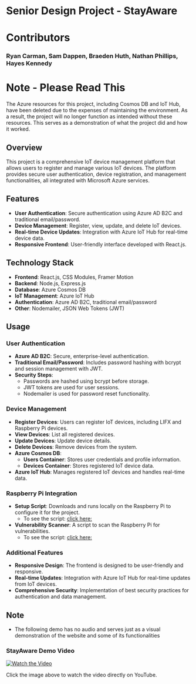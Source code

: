 # Senior Design Project - StayAware

# Contributors

### Ryan Carman, Sam Dappen, Braeden Huth, Nathan Phillips, Hayes Kennedy

# Note - Please Read This 
The Azure resources for this project, including Cosmos DB and IoT Hub, have been deleted due to the expenses of maintaining the environment. As a result, the project will no longer function as intended without these resources. This serves as a demonstration of what the project did and how it worked.

## Overview
This project is a comprehensive IoT device management platform that allows users to register and manage various IoT devices. The platform provides secure user authentication, device registration, and management functionalities, all integrated with Microsoft Azure services.

## Features
- **User Authentication**: Secure authentication using Azure AD B2C and traditional email/password.
- **Device Management**: Register, view, update, and delete IoT devices.
- **Real-time Device Updates**: Integration with Azure IoT Hub for real-time device data.
- **Responsive Frontend**: User-friendly interface developed with React.js.

## Technology Stack
- **Frontend**: React.js, CSS Modules, Framer Motion
- **Backend**: Node.js, Express.js
- **Database**: Azure Cosmos DB
- **IoT Management**: Azure IoT Hub
- **Authentication**: Azure AD B2C, traditional email/password
- **Other**: Nodemailer, JSON Web Tokens (JWT)

## Usage

### User Authentication
- **Azure AD B2C**: Secure, enterprise-level authentication.
- **Traditional Email/Password**: Includes password hashing with bcrypt and session management with JWT.
- **Security Steps**:
  - Passwords are hashed using bcrypt before storage.
  - JWT tokens are used for user sessions.
  - Nodemailer is used for password reset functionality.

### Device Management
- **Register Devices**: Users can register IoT devices, including LIFX and Raspberry Pi devices.
- **View Devices**: List all registered devices.
- **Update Devices**: Update device details.
- **Delete Devices**: Remove devices from the system.
- **Azure Cosmos DB**:
  - **Users Container**: Stores user credentials and profile information.
  - **Devices Container**: Stores registered IoT device data.
- **Azure IoT Hub**: Manages registered IoT devices and handles real-time data.

### Raspberry Pi Integration
- **Setup Script**: Downloads and runs locally on the Raspberry Pi to configure it for the project.
    - To see the script: [click here:](public/downloads/setupStayAware.sh)
- **Vulnerability Scanner**: A script to scan the Raspberry Pi for vulnerabilities.
    - To see the script: [click here:](public/downloads/iotDeviceManager.js)

### Additional Features
- **Responsive Design**: The frontend is designed to be user-friendly and responsive.
- **Real-time Updates**: Integration with Azure IoT Hub for real-time updates from IoT devices.
- **Comprehensive Security**: Implementation of best security practices for authentication and data management.

## Note  
- The following demo has no audio and serves just as a visual demonstration of the website and some of its functionalities

### StayAware Demo Video

[![Watch the Video](https://img.youtube.com/vi/QMRvsm96PvU/0.jpg)](https://youtu.be/QMRvsm96PvU)

Click the image above to watch the video directly on YouTube. 
  




